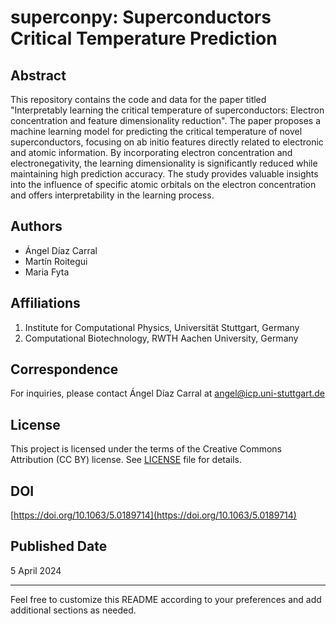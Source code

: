 # superconpy: Superconductors Critical Temperature Prediction

## Abstract

This repository contains the code and data for the paper titled "Interpretably learning the critical temperature of superconductors: Electron concentration and feature dimensionality reduction". The paper proposes a machine learning model for predicting the critical temperature of novel superconductors, focusing on ab initio features directly related to electronic and atomic information. By incorporating electron concentration and electronegativity, the learning dimensionality is significantly reduced while maintaining high prediction accuracy. The study provides valuable insights into the influence of specific atomic orbitals on the electron concentration and offers interpretability in the learning process.

## Authors

- Ángel Díaz Carral
- Martín Roitegui
- Maria Fyta

## Affiliations

1. Institute for Computational Physics, Universität Stuttgart, Germany
2. Computational Biotechnology, RWTH Aachen University, Germany

## Correspondence

For inquiries, please contact Ángel Díaz Carral at angel@icp.uni-stuttgart.de

## License

This project is licensed under the terms of the Creative Commons Attribution (CC BY) license. See [LICENSE](LICENSE) file for details.

## DOI

[https://doi.org/10.1063/5.0189714](https://doi.org/10.1063/5.0189714)

## Published Date

5 April 2024

---

Feel free to customize this README according to your preferences and add additional sections as needed.
